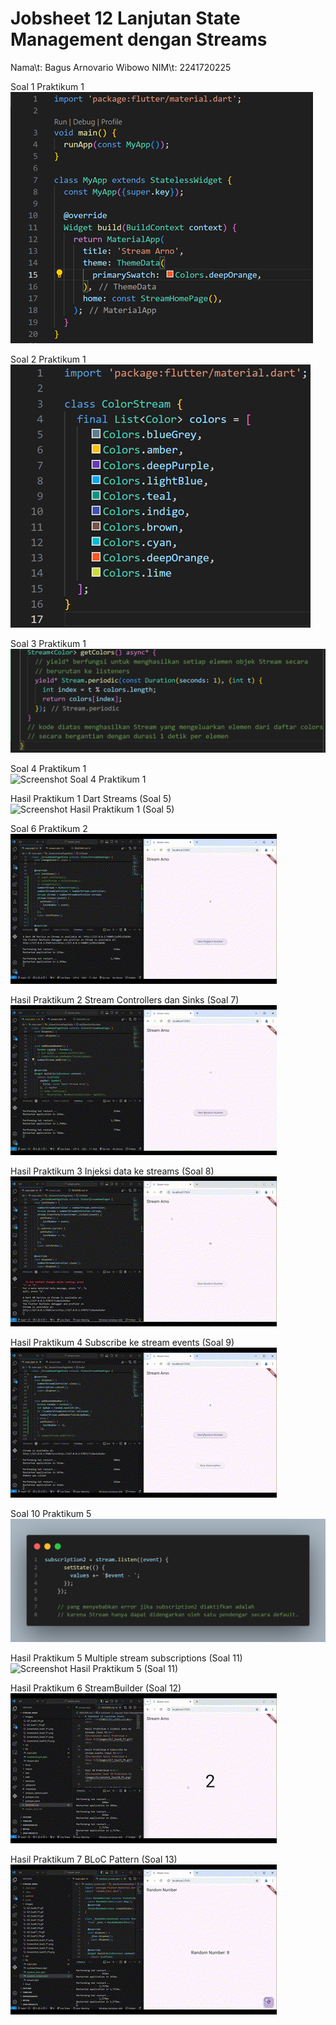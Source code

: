 # Jobsheet 12 Lanjutan State Management dengan Streams

Nama\t: Bagus Arnovario Wibowo
NIM\t: 2241720225

Soal 1 Praktikum 1<br/>
![Screenshot Soal 1 Praktikum 1](images/Screenshot_Soal1_P1.png)<br/>

Soal 2 Praktikum 1<br/>
![Screenshot Soal 2 Praktikum 1](images/Screenshot_Soal2_P1.png)<br/>

Soal 3 Praktikum 1<br/>
![Screenshot Soal 3 Praktikum 1](images/Screenshot_Soal3_P1.png)<br/>

Soal 4 Praktikum 1<br/>
![Screenshot Soal 4 Praktikum 1](images/Gif_Soal4_P1.gif)<br/>

Hasil Praktikum 1 Dart Streams (Soal 5)<br/>
![Screenshot Hasil Praktikum 1 (Soal 5)](images/Gif_Soal5_P1.gif)<br/>

Soal 6 Praktikum 2<br/>
![Screenshot Soal 6 Praktikum 2](images/Gif_Soal6_P2.gif)<br/>

Hasil Praktikum 2 Stream Controllers dan Sinks (Soal 7)<br/>
![Screenshot Hasil Praktikum 2 (Soal 7)](images/Gif_Soal7_P2.gif)<br/>

Hasil Praktikum 3 Injeksi data ke streams (Soal 8)<br/>
![Screenshot Hasil Praktikum 3 (Soal 8)](images/Gif_Soal8_P3.gif)<br/>

Hasil Praktikum 4 Subscribe ke stream events (Soal 9)<br/>
![Screenshot Hasil Praktikum 4 (Soal 9)](images/Gif_Soal9_P4.gif)<br/>

Soal 10 Praktikum 5<br/>
![Screenshot Soal 10 Praktikum 5](images/Screenshot_Soal10_P5.png)<br/>

Hasil Praktikum 5 Multiple stream subscriptions (Soal 11)<br/>
![Screenshot Hasil Praktikum 5 (Soal 11)](images/Gif_Soal11_P5.gif)<br/>

Hasil Praktikum 6 StreamBuilder (Soal 12)<br/>
![Screenshot Hasil Praktikum 6 (Soal 12)](images/Gif_Soal12_P6.gif)<br/>

Hasil Praktikum 7 BLoC Pattern (Soal 13)<br/>
![Screenshot Hasil Praktikum 7 (Soal 13)](images/Gif_Soal13_P7.gif)<br/>